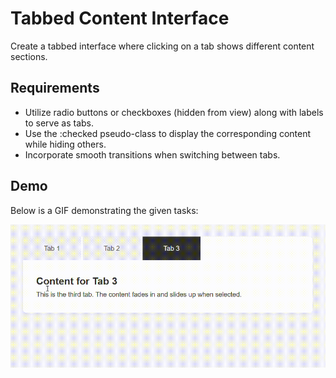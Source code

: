 # Tabbed Content Interface

Create a tabbed interface where clicking on a tab shows different content sections.

## Requirements
- Utilize radio buttons or checkboxes (hidden from view) along with labels to serve as tabs.
- Use the :checked pseudo-class to display the corresponding content while hiding others.
- Incorporate smooth transitions when switching between tabs.

## Demo
Below is a GIF demonstrating the given tasks:

![Demo](./output/demo.gif)
